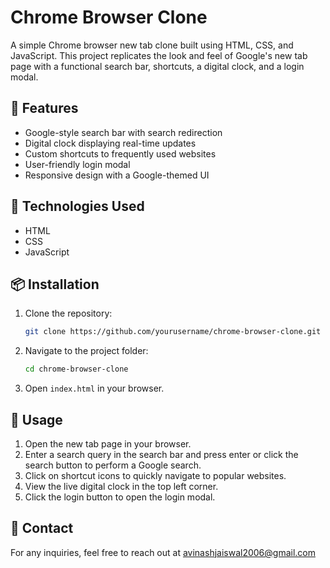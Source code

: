 # Chrome Browser Clone

A simple Chrome browser new tab clone built using HTML, CSS, and JavaScript. This project replicates the look and feel of Google's new tab page with a functional search bar, shortcuts, a digital clock, and a login modal.

## 🚀 Features

- Google-style search bar with search redirection
- Digital clock displaying real-time updates
- Custom shortcuts to frequently used websites
- User-friendly login modal
- Responsive design with a Google-themed UI

## 📂 Technologies Used

- HTML
- CSS
- JavaScript

## 📦 Installation

1. Clone the repository:
   ```sh
   git clone https://github.com/yourusername/chrome-browser-clone.git
   ```
2. Navigate to the project folder:
   ```sh
   cd chrome-browser-clone
   ```
3. Open `index.html` in your browser.

## 📜 Usage

1. Open the new tab page in your browser.
2. Enter a search query in the search bar and press enter or click the search button to perform a Google search.
3. Click on shortcut icons to quickly navigate to popular websites.
4. View the live digital clock in the top left corner.
5. Click the login button to open the login modal.

## 📧 Contact

For any inquiries, feel free to reach out at avinashjaiswal2006@gmail.com
